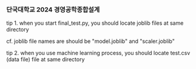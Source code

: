 ### 단국대학교 2024 경영공학종합설계 ###

tip 1.
when you start final_test.py, you should locate joblib files at same directory

cf. joblib file names are should be "model.joblib" and "scaler.joblib"

tip 2.
when you use machine learning process, you should locate test.csv (data file) file at same directory
